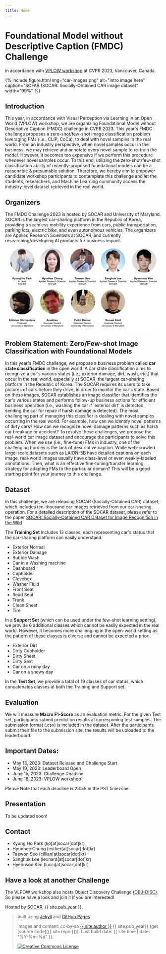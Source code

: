 ```yaml
---
title: Home
---
```


# Foundational Model without Descriptive Caption (FMDC) Challenge

in accordance with [VPLOW workshop](https://vplow.github.io/vplow_3rd.html) at CVPR 2023, Vancouver, Canada.

{% include figure.html img="car-images.png" alt="intro image here" caption="SOFAR (SOCAR: Socially-Obtained CAR image dataset" width="99%" %}
 

## Introduction

This year, in accordance with Visual Perception via Learning in an Open World (VPLOW) workshop, we are organizing Foundational Model without Descriptive Caption (FMDC) challenge in CVPR 2023. This year's FMDC challenge proposes a zero-shot/few-shot image classification problem leveraging FMs (i.e., CLIP, CoCa), to deal with novel samples in the real world. From an industry perspective, when novel samples occur in the business, we may retrieve and annotate every novel sample to re-train the model. However, it becomes too expensive if we perform this procedure whenever novel samples occur. To this end, utilizing the zero-shot/few-shot classification ability of recently-proposed foundational models can be a reasonable & presumable solution. Therefore, we hereby aim to empower candidate workshop participants to contemplate this challenge and let the students, researchers, and Machine Learning community access the industry-level dataset retrieved in the real world. 

 

<!-- <div class="toc" markdown="1"> -->
## Organizers

The FMDC Challenge 2023 is hosted by SOCAR and University of Maryland. SOCAR is the largest car-sharing platform in the Republic of Korea, providing a seamless mobility experience from cars, public transportation, parking lots, electric bike, and even autonomous vehicles. The organizers are Applied Research Scientists at SOCAR, and currently researching/developing AI products for business impact.

<img src="images/organizers-4.png">


<!-- </div> -->

<!-- <div class="toc" markdown="1"> -->
## Problem Statement: Zero/Few-shot Image Classification with Foundational Models

In this year's FMDC challenge, we propose a business problem called **car state classification** in the open world. A car state classification aims to recognize a car's various states (i.e., exterior damage, dirt, wash, etc.) that occur in the real world, especially at SOCAR, the largest car-sharing platform in the Republic of Korea. The SOCAR requires its users to take pictures of cars before they drive, in order to monitor the car's state. Based on these images, SOCAR establishes an image classifier that identifies the car's various states and performs follow-up business actions for efficient business operation (i.e., washing the car if 'exterior dirt' is detected, sending the car for repair if harsh damage is detected). The most challenging part of managing this classifier is dealing with novel samples occurring in the real world. For example, how can we identify novel patterns of dirty cars? How can we recognize novel damage patterns such as harsh car breakage or accident? To resolve these challenges, we propose the real-world car image dataset and encourage the participants to solve this problem. When we use (i.e., fine-tune) FMs in industry, one of the challenging hurdles is the lack of descriptive caption. While web-crawled large-scale datasets such as [LAION-5B]('https://laion.ai/blog/laion-5b/') have detailed captions on each image, real-world images usually have class-level or even weakly-labeled annotations. Then, what is an effective fine-tuning/transfer learning strategy for adapting FMs to the particular domain? This will be a good starting point for your journey to this challenge.
<!-- </div> -->



<!-- <div class="toc" markdown="1"> -->
## Dataset

In this challenge, we are releasing SOCAR (Socially-Obtained CAR) dataset, which includes ten-thousand car images retrieved from our  car-sharing operation. For a detailed description of the SOCAR dataset, please refer to the paper [SOCAR: Socially-Obtained CAR Dataset for Image Recognition in the Wild]('https://openaccess.thecvf.com/content/WACV2023W/DNOW/papers/Seo_SOCAR_Socially-Obtained_CAR_Dataset_for_Image_Recognition_in_the_Wild_WACVW_2023_paper.pdf')

The **Training Set** includes 13 classes, each representing car's status that the car-sharing platform can easily understand.

* Exterior Normal
* Exterior Damage
* Bubble Wash
* Car in a Washing machine
* Dashboard
* Cupholder
* Glovebox
* Washer Fluid
* Front Seat
* Read Seat
* Trunk
* Clean Sheet
* Tire

In a **Support Set** (which can be used under the few-shot learning setting), we provide 6 additional classes which cannot be easily expected in the real world. However, it becomes more challenging in the open-world setting as the pattern of these classes is diverse and cannot be expected a priori.

* Exterior Dirt
* Dirty Cupholder
* Dirty Sheet
* Dirty Seat
* Car on a rainy day
* Car on a snowy day

In the **Test Set**, we provide a total of 19 classes of car status, which concatenates classes at both the Training and Support set.

<!-- </div> -->

 
<!-- <div class="toc" markdown="1"> -->
## Evaluation
We will measure **Macro F1-Score** as an evaluation metric. For the given Test set, participants submit prediction results at corresponing test samples. The submission format (.csv) is included in the dataset. After the participants submit their file to the submission site, the results will be uploaded to the leaderboard.

<!-- </div> -->
 
<!-- <div class="toc" markdown="1"> -->
## Important Dates:
* May 13, 2023: Dataset Release and Challenge Start
* May 19, 2023: Leaderboard Open
* June 15, 2023: Challenge Deadline
* June 18, 2023: VPLOW workshop

Please Note that each deadline is 23:59 in the PST timezone.

<!-- </div> -->

## Presentation
To be updated soon!

 
<!-- <div class="toc" markdown="1"> -->
## Contact
* Kyung Ho Park (kp[at]socar[dot]kr)
* Hyunhee Chung (esther[at]socar[dot]kr)
* Taewon Seo (cillian[at]socar[dot]kr)
* Sanghuk Lee (leonard[at]socar[dot]kr)
* Hyeonsoo Kim (lucci[at]socar[dot]kr)

## Have a look at another Challenge
The VLPOW workshop also hosts Object Discovery Challenge [(OBJ-DISC)](https://obj-disc.github.io/). So please have a look and join it if you are interested! 


<!-- </div> -->


Hosted by [SOCAR](https://www.socar.kr/), {{ site.pub_year }}.
 
> built using [Jekyll](https://jekyllrb.com/) and [GitHub Pages](https://pages.github.com/)
>
> images and content: cc-by-sa <a href="https://github.com/{{ site.github_username }}">{{ site.author }}</a> {{ site.pub_year}} (get [source code]({{ site.repo }})).
> Last build date: {{ site.time | date: "%Y-%m-%d" }}.
>
> <a href="http://creativecommons.org/licenses/by-sa/4.0/" rel="license"><img style="border-width: 0;" src="https://i.creativecommons.org/l/by-sa/4.0/88x31.png" alt="Creative Commons License" /></a>
